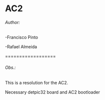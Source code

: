 # AC2

###### Author: 
</p>-Francisco Pinto </p>
</p>-Rafael Almeida  </p>


==================
###### Obs.: 
 </p>This is a resolution for the AC2.</p> 
 </p>Necessary detpic32 board and AC2 bootloader </p>
